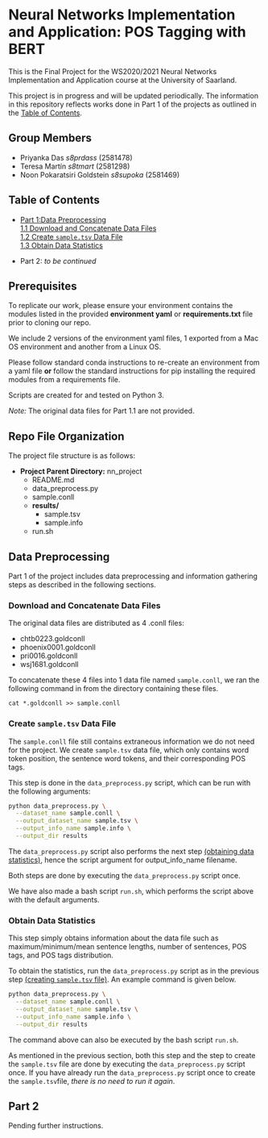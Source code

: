 # Neural Networks Implementation and Application: POS Tagging with BERT

This is the Final Project for the WS2020/2021 Neural Networks Implementation and Application course at the University
of Saarland.

This project is in progress and will be updated periodically. The information in this repository reflects works done
in Part 1 of the projects as outlined in the [Table of Contents](#table-of-contents).

## Group Members

* Priyanka Das _s8prdass_ (2581478)
* Teresa Martín _s8tmart_ (2581298) 
* Noon Pokaratsiri Goldstein _s8supoka_ (2581469)

## Table of Contents

* [Part 1:Data Preprocessing](#data-preprocessing)  
    [1.1 Download and Concatenate Data Files](#download-and-concatenate-data-files)  
    [1.2 Create `sample.tsv` Data File](#create-sampletsv-data-file)  
    [1.3 Obtain Data Statistics](#obtain-data-statistics)
  
* Part 2: _to be continued_

## Prerequisites

To replicate our work, please ensure your environment contains the modules listed in the provided **environment yaml**
or **requirements.txt** file prior to cloning our repo.

We include 2 versions of the environment yaml files, 1 exported from a Mac OS environment and another from a Linux OS.

Please follow standard conda instructions to re-create an environment from a yaml file **or** follow the standard
instructions for pip installing the required modules from a requirements file.

Scripts are created for and tested on Python 3.

_Note:_ The original data files for Part 1.1 are not provided. 

## Repo File Organization

The project file structure is as follows:

* **Project Parent Directory:** nn_project  
    * README.md  
    * data_preprocess.py  
    * sample.conll  
    * **results/**  
        * sample.tsv
        * sample.info
    * run.sh

## Data Preprocessing

Part 1 of the project includes data preprocessing and information gathering steps as described in the following
sections.

### Download and Concatenate Data Files

The original data files are distributed as 4 .conll files:

* chtb0223.goldconll
* phoenix0001.goldconll
* pri0016.goldconll
* wsj1681.goldconll

To concatenate these 4 files into 1 data file named `sample.conll`, we ran the following command in from the directory 
containing these files.

```
cat *.goldconll >> sample.conll 
```

### Create `sample.tsv` Data File

The `sample.conll` file still contains extraneous information we do not need for the project. We create `sample.tsv`
data file, which only contains word token position, the sentence word tokens, and their corresponding POS tags. 

This step is done in the `data_preprocess.py` script, which can be run with the following arguments:

```bash
python data_preprocess.py \
  --dataset_name sample.conll \
  --output_dataset_name sample.tsv \
  --output_info_name sample.info \
  --output_dir results
```

The `data_preprocess.py` script also performs the next step [(obtaining data statistics)](#obtain-data-statistics), 
hence the script argument for output_info_name filename.  

Both steps are done by executing the `data_preprocess.py` script once.  

We have also made a bash script `run.sh`, which performs the script above with the default arguments.

### Obtain Data Statistics

This step simply obtains information about the data file such as maximum/minimum/mean sentence lengths, number of
sentences, POS tags, and POS tags distribution.  

To obtain the statistics, run the `data_preprocess.py` script as in the previous step 
[(creating `sample.tsv` file)](#create-sampletsv-data-file). An example command is given below. 

```bash
python data_preprocess.py \
  --dataset_name sample.conll \
  --output_dataset_name sample.tsv \
  --output_info_name sample.info \
  --output_dir results
```

The command above can also be executed by the bash script `run.sh`.

As mentioned in the previous section, both this step and the step to create the `sample.tsv` file are done by 
executing the `data_preprocess.py` script once. If you have already
run the `data_preprocess.py` script once to create the `sample.tsv`file, _there is no need to run it again_.



## Part 2

Pending further instructions.